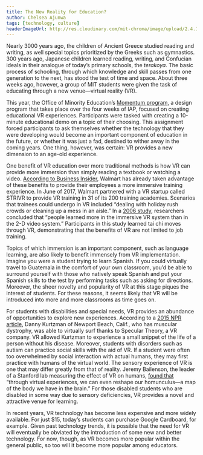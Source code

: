 ```yaml
---
title: The New Reality for Education?
author: Chelsea Ajunwa
tags: [technology, culture]
headerImageUrl: http://res.cloudinary.com/mit-chroma/image/upload/2.4.18
---
```


Nearly 3000 years ago, the children of Ancient Greece studied reading and writing, as well special topics prioritized by the Greeks such as gymnastics. 300 years ago, Japanese children learned reading, writing, and Confucian ideals in their analogue of today’s primary schools, the *terakoya*. The basic process of schooling, through which knowledge and skill passes from one generation to the next, has stood the test of time and space. About three weeks ago, however, a group of MIT students were given the task of educating through a new venue—virtual reality (VR).

This year, the Office of Minority Education’s [Momentum program](http://ome.mit.edu/programs-services/momentum-overview), a design program that takes place over the four weeks of IAP, focused on creating educational VR experiences. Participants were tasked with creating a 10-minute educational demo on a topic of their choosing. This assignment forced participants to ask themselves whether the technology that they were developing would become an important component of education in the future, or whether it was just a fad, destined to wither away in the coming years. One thing, however, was certain: VR provides a new dimension to an age-old experience.

One benefit of VR education over more traditional methods is how VR can provide more immersion than simply reading a textbook or watching a video. [According to Business Insider](http://www.businessinsider.com/walmart-using-virtual-reality-employee-training-2017-6), Walmart has already taken advantage of these benefits to provide their employees a more immersive training experience. In June of 2017, Walmart partnered with a VR startup called STRIVR to provide VR training in 31 of its 200 training academies. Scenarios that trainees could undergo in VR included “dealing with holiday rush crowds or cleaning up a mess in an aisle.” In a [2006 study](https://web.stanford.edu/~bailenso/papers/tai%20chi%20final.pdf), researchers concluded that “people learned more in the immersive VR system than in the 2-D video system.” Participants in this study learned tai chi moves through VR, demonstrating that the benefits of VR are not limited to job training.

Topics of which immersion is an important component, such as language learning, are also likely to benefit immensely from VR implementation. Imagine you were a student trying to learn Spanish. If you could virtually travel to Guatemala in the comfort of your own classroom, you’d be able to surround yourself with those who natively speak Spanish and put your Spanish skills to the test by performing tasks such as asking for directions. Moreover, the sheer novelty and popularity of VR at this stage piques the interest of students. For these reasons, it seems likely that VR will be introduced into more and more classrooms as time goes on.

For students with disabilities and special needs, VR provides an abundance of opportunities to explore new experiences. According to a [2015 NPR article](https://www.npr.org/sections/health-shots/2015/10/22/450573400/affordable-virtual-reality-opens-new-worlds-for-people-with-disabilities), Danny Kurtzman of Newport Beach, Calif., who has muscular dystrophy, was able to virtually surf thanks to Specular Theory, a VR company. VR allowed Kurtzman to experience a small snippet of the life of a person without his disease. Moreover, students with disorders such as autism can practice social skills with the aid of VR. If a student were often too overwhelmed by social interaction with actual humans, they may first practice with humans of the virtual world. The sensory experience of VR is one that may differ greatly from that of reality. Jeremy Bailenson, the leader of a Stanford lab measuring the effect of VR on humans, [found that](https://ww2.kqed.org/futureofyou/2015/10/19/affordable-virtual-reality-creates-worlds-for-people-with-disabilities/) “through virtual experiences, we can even reshape our homunculus—a map of the body we have in the brain.” For those disabled students who are disabled in some way due to sensory deficiencies, VR provides a novel and attractive venue for learning.

In recent years, VR technology has become less expensive and more widely available. For just $15, today’s students can purchase Google Cardboard, for example. Given past technology trends, it is possible that the need for VR will eventually be obviated by the introduction of some new and better technology. For now, though, as VR becomes more popular within the general public, so too will it become more popular among educators.